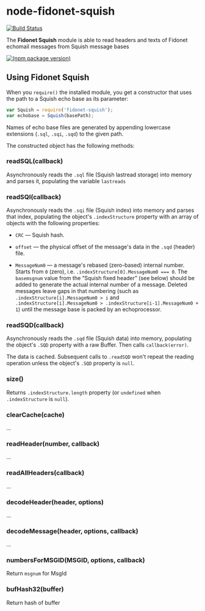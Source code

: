 node-fidonet-squish
===================

[![Build Status](https://travis-ci.org/askovpen/node-fidonet-squish.svg?branch=master)](https://travis-ci.org/askovpen/node-fidonet-squish)

The **Fidonet Squish** module is able to read headers and texts of Fidonet echomail messages from Squish message bases

[![(npm package version)](https://nodei.co/npm/fidonet-squish.png?downloads=true)](https://npmjs.org/package/fidonet-squish)

## Using Fidonet Squish

When you `require()` the installed module, you get a constructor that uses the path to a Squish echo base as its parameter:

```js
var Squish = require('fidonet-squish');
var echobase = Squish(basePath);
```

Names of echo base files are generated by appending lowercase extensions (`.sql`, `.sqi`, `.sqd`) to the given path.

The constructed object has the following methods:

### readSQL(callback)

Asynchronously reads the `.sql` file (Squish lastread storage) into memory and parses it, populating the variable `lastreads`

### readSQI(callback)

Asynchronously reads the `.sqi` file (Squish index) into memory and parses that index, populating the object's `.indexStructure` property with an array of objects with the following properties:

* `CRC` — Squish hash.

* `offset` — the physical offset of the message's data in the `.sqd` (header) file.

* `MessageNum0` — a message's rebased (zero-based) internal number. Starts from `0` (zero), i.e. `.indexStructure[0].MessageNum0 === 0`. The `basemsgnum` value from the “Squish fixed header” (see below) should be added to generate the actual internal number of a message. Deleted messages leave gaps in that numbering (such as `.indexStructure[i].MessageNum0 > i` and `.indexStructure[i].MessageNum0 > .indexStructure[i-1].MessageNum0 + 1`) until the message base is packed by an echoprocessor.


### readSQD(callback)

Asynchronously reads the `.sqd` file (Squish data) into memory, populating the object's `.SQD` property with a raw Buffer. Then calls `callback(error)`.

The data is cached. Subsequent calls to `.readSQD` won't repeat the reading operation unless the object's `.SQD` property is `null`.

### size()

Returns `.indexStructure.length` property (or `undefined` when `.indexStructure` is `null`).

### clearCache(cache)

...

### readHeader(number, callback)

...

### readAllHeaders(callback)

...

### decodeHeader(header, options)

...

### decodeMessage(header, options, callback)

...

### numbersForMSGID(MSGID, options, callback)

Return `msgnum` for MsgId

### bufHash32(buffer)

Return hash of buffer
